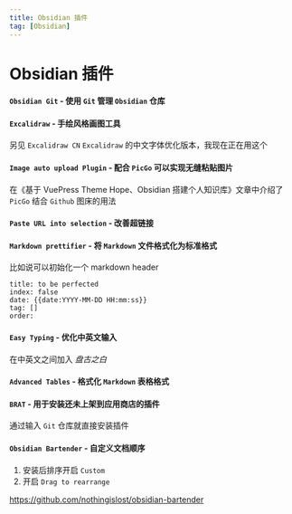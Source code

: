 ```yaml
---
title: Obsidian 插件
tag: [Obsidian]
---
```


# Obsidian 插件

#### `Obsidian Git` - 使用 `Git` 管理 `Obsidian` 仓库

#### `Excalidraw` - 手绘风格画图工具

另见 `Excalidraw CN`
`Excalidraw` 的中文字体优化版本，我现在正在用这个

#### `Image auto upload Plugin` - 配合 `PicGo` 可以实现无缝粘贴图片

在《基于 VuePress Theme Hope、Obsidian 搭建个人知识库》文章中介绍了 `PicGo` 结合 `Github` 图床的用法

#### `Paste URL into selection` - 改善超链接

#### `Markdown prettifier` - 将 `Markdown` 文件格式化为标准格式

比如说可以初始化一个 markdown header

```
title: to be perfected
index: false
date: {{date:YYYY-MM-DD HH:mm:ss}}
tag: []
order:
```

#### `Easy Typing` - 优化中英文输入

在中英文之间加入 _盘古之白_

#### `Advanced Tables` - 格式化 `Markdown` 表格格式

#### `BRAT` - 用于安装还未上架到应用商店的插件

通过输入 `Git` 仓库就直接安装插件

#### `Obsidian Bartender` - 自定义文档顺序

1. 安装后排序开启 `Custom`
2. 开启 `Drag to rearrange`

<https://github.com/nothingislost/obsidian-bartender>

